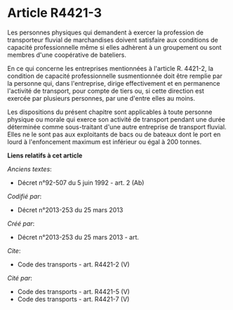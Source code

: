 # Article R4421-3

Les personnes physiques qui demandent à exercer la profession de transporteur fluvial de marchandises doivent satisfaire aux
conditions de capacité professionnelle même si elles adhèrent à un groupement ou sont membres d'une coopérative de
bateliers. 

En ce qui concerne les entreprises mentionnées à l'article R. 4421-2, la condition de capacité professionnelle susmentionnée
doit être remplie par la personne qui, dans l'entreprise, dirige effectivement et en permanence l'activité de transport, pour
compte de tiers ou, si cette direction est exercée par plusieurs personnes, par une d'entre elles au moins. 

Les dispositions du présent chapitre sont applicables à toute personne physique ou morale qui exerce son activité de
transport pendant une durée déterminée comme sous-traitant d'une autre entreprise de transport fluvial. Elles ne le sont pas
aux exploitants de bacs ou de bateaux dont le port en lourd à l'enfoncement maximum est inférieur ou égal à 200 tonnes.

**Liens relatifs à cet article**

_Anciens textes_:

  - Décret n°92-507 du 5 juin 1992 - art. 2 (Ab)

_Codifié par_:

  - Décret n°2013-253 du 25 mars 2013

_Créé par_:

  - Décret n°2013-253 du 25 mars 2013 - art.

_Cite_:

  - Code des transports - art. R4421-2 (V)

_Cité par_:

  - Code des transports - art. R4421-5 (V)
  - Code des transports - art. R4421-7 (V)
